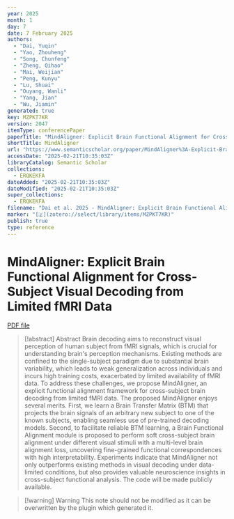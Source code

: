 ```yaml
---
year: 2025
month: 1
day: 7
date: 7 February 2025
authors:
  - "Dai, Yuqin"
  - "Yao, Zhouheng"
  - "Song, Chunfeng"
  - "Zheng, Qihao"
  - "Mai, Weijian"
  - "Peng, Kunyu"
  - "Lu, Shuai"
  - "Ouyang, Wanli"
  - "Yang, Jian"
  - "Wu, Jiamin"
generated: true
key: MZPKT7KR
version: 2047
itemType: conferencePaper
paperTitle: "MindAligner: Explicit Brain Functional Alignment for Cross-Subject Visual Decoding from Limited fMRI Data"
shortTitle: MindAligner
url: "https://www.semanticscholar.org/paper/MindAligner%3A-Explicit-Brain-Functional-Alignment-Dai-Yao/0ad62ba4d174376751bc0f329fbf9b00f83dd871"
accessDate: "2025-02-21T10:35:03Z"
libraryCatalog: Semantic Scholar
collections:
  - ERQKEKFA
dateAdded: "2025-02-21T10:35:03Z"
dateModified: "2025-02-21T10:35:03Z"
super_collections:
  - ERQKEKFA
filename: "Dai et al. 2025 - MindAligner: Explicit Brain Functional Alignment for Cross-Subject Visual Decoding from Limited fMRI Data.pdf"
marker: "[🇿](zotero://select/library/items/MZPKT7KR)"
publish: true
type: reference
---
```

# MindAligner: Explicit Brain Functional Alignment for Cross-Subject Visual Decoding from Limited fMRI Data

[PDF file](/Papers/PDFs/Dai%20et%20al.%202025%20-%20MindAligner:%20Explicit%20Brain%20Functional%20Alignment%20for%20Cross-Subject%20Visual%20Decoding%20from%20Limited%20fMRI%20Data.pdf)

> [!abstract] Abstract
> Brain decoding aims to reconstruct visual perception of human subject from fMRI signals, which is crucial for understanding brain's perception mechanisms. Existing methods are confined to the single-subject paradigm due to substantial brain variability, which leads to weak generalization across individuals and incurs high training costs, exacerbated by limited availability of fMRI data. To address these challenges, we propose MindAligner, an explicit functional alignment framework for cross-subject brain decoding from limited fMRI data. The proposed MindAligner enjoys several merits. First, we learn a Brain Transfer Matrix (BTM) that projects the brain signals of an arbitrary new subject to one of the known subjects, enabling seamless use of pre-trained decoding models. Second, to facilitate reliable BTM learning, a Brain Functional Alignment module is proposed to perform soft cross-subject brain alignment under different visual stimuli with a multi-level brain alignment loss, uncovering fine-grained functional correspondences with high interpretability. Experiments indicate that MindAligner not only outperforms existing methods in visual decoding under data-limited conditions, but also provides valuable neuroscience insights in cross-subject functional analysis. The code will be made publicly available.

>[!warning] Warning
> This note should not be modified as it can be overwritten by the plugin which generated it.

